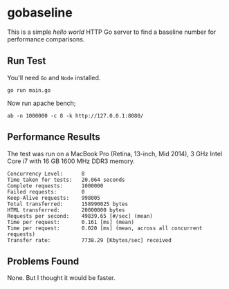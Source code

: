 # gobaseline

This is a simple _hello world_ HTTP Go server to find a baseline number for performance comparisons.

## Run Test

You'll need `Go` and `Node` installed.

    go run main.go

Now run apache bench;

    ab -n 1000000 -c 8 -k http://127.0.0.1:8080/

## Performance Results

The test was run on a MacBook Pro (Retina, 13-inch, Mid 2014), 3 GHz Intel Core i7 with 16 GB 1600 MHz DDR3 memory.

    Concurrency Level:      8
    Time taken for tests:   20.064 seconds
    Complete requests:      1000000
    Failed requests:        0
    Keep-Alive requests:    998005
    Total transferred:      158990025 bytes
    HTML transferred:       20000000 bytes
    Requests per second:    49839.65 [#/sec] (mean)
    Time per request:       0.161 [ms] (mean)
    Time per request:       0.020 [ms] (mean, across all concurrent requests)
    Transfer rate:          7738.29 [Kbytes/sec] received

## Problems Found

None. But I thought it would be faster.
